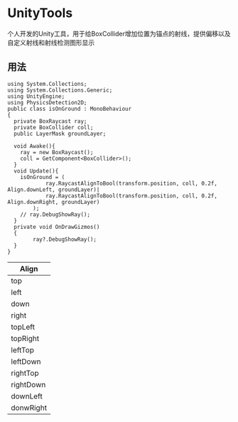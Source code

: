 # UnityTools
个人开发的Unity工具，用于给BoxCollider增加位置为锚点的射线，提供偏移以及自定义射线和射线检测图形显示
## 用法
 ```CSharp
using System.Collections;
using System.Collections.Generic;
using UnityEngine;
using PhysicsDetection2D;
public class isOnGround : MonoBehaviour
{
   private BoxRaycast ray;
   private BoxCollider coll;
   public LayerMask groundLayer;

   void Awake(){
     ray = new BoxRaycast();
     coll = GetComponent<BoxCollider>();
   }
   void Update(){
     isOnGround = (
             ray.RaycastAlignToBool(transform.position, coll, 0.2f, Align.downLeft, groundLayer)|
             ray.RaycastAlignToBool(transform.position, coll, 0.2f, Align.downRight, groundLayer)
         );
     // ray.DebugShowRay();
   }
   private void OnDrawGizmos()
   {
         ray?.DebugShowRay();
   }
}
```
|Align|
| --- |
|top  |
|left |
|down |
|right|
|topLeft|
|topRight|
|leftTop|
|leftDown|
|rightTop|
|rightDown|
|downLeft|
|donwRight|

